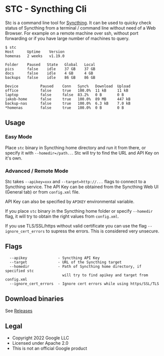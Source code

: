 # STC - Syncthing Cli

Stc is a command line tool for [Syncthing](https://syncthing.net/).
It can be used to quicky check status of Syncthing from a terminal / command line
without need of a Web Browser. For example on a remote machine over ssh, without port
forwarding or if you have large number of machines to query.

```
$ stc
Host      Uptime    Version
homenas   2 weeks   v1.19.0

Folder    Paused   State   Global   Local
pics      false    idle    37 GB    37 GB
docs      false    idle    4 GB     4 GB
backups   false    idle    86 GB    86 GB

Device          Paused    Conn   Sync%   Download  Upload
office          false     true   100.0%  11 kB     11 kB
laptop          false     false  83.2%   0 B       0 B
jakob-home      false     true   100.0%  89 MB     447 kB
backup-nas      false     true   100.0%  6.3 kB    7.0 kB
*homenas        false     true   100.0%  0 B       0 B
```

## Usage

### Easy Mode

Place `stc` binary in Syncthing home directory and run it from there, or
specify it with `--homedir=/path..`. Stc will try to find the URL and API
Key on it's own.

### Advanced / Remote Mode

Stc takes `--apikey=xxx` and `--target=http://...` flags to connect to a
Syncthing service. The API Key can be obtained from the Syncthing Web UI
(General tab) or from `config.xml` file.

API Key can also be specified by `APIKEY` environmental variable.

If you place `stc` binary in the Syncthing home folder or specify `--homedir`
flag, it will try to obtain the right values from `config.xml`.

If you use TLS/SSL/https without valid certificate you can use the flag
`--ignore_cert_errors` to supress the errors. This is considered very unsecure.

## Flags

```text
  --apikey              - Syncthing API Key
  --target              - URL of the Syncthing target
  --homedir             - Path of Syncthing home directory, if specified stc
                          will try to find apikey and target from config.xml
  --ignore_cert_errors  - Ignore cert errors while using https/SSL/TLS
```

## Download binaries

See [Releases](https://github.com/tenox7/stc/releases)

## Legal

* Copyright 2022 Google LLC
* Licensed under Apache 2.0
* This is not an official Google product
